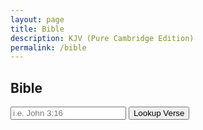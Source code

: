 ```yaml
---
layout: page
title: Bible
description: KJV (Pure Cambridge Edition)
permalink: /bible
---
```

<h2>Bible</h2>

<style>
#bible-verse {
  margin: 15px 0;
}
</style>
<form id="bible-search" method="POST">
  <div class="form-group">
    <input type="text" name="lookup" placeholder="i.e. John 3:16" />
    <button class="btn btn-sm btn-primary">Lookup Verse</button>
  </div>

  <div id="bible-verse"></div>
</form>

<script src="{{ "/assets/game/js/jquery-2.2.4.min.js" | relative_url }}"></script>
<script>
  (function(target) {
    window.console && console.log('Loading...');
    window.bible = {};
    window.books = {};

    var getBookByName = function(name) {
      for (var i in window.books) {
        var b = window.books[i];
        if (b.name == name)
          return b;
      }
    };

    var getVerseText = function(book, chapter, verse) {
      if (!book || !window.bible[book.id] || !window.bible[book.id][chapter] || !window.bible[book.id][chapter][verse]) {
        window.console && console.warn('Reference not found.');
        return undefined;
      }

      return window.bible[book.id][chapter][verse];
    };

    var formatVerseHtml = function(v) {
      if (v.text === undefined)
        return '<strong>Reference not found.</strong>';
      
      return '<blockquote><strong>' + v.book + ' ' + v.chapter + ':' + v.verse + '</strong> &mdash; ' + v.text + '</blockquote>';
    };

    $('form#bible-search').submit(function() {
      var input = $(this).find('input[name=lookup]').val();

      var lookup = input.match(/^(\d\s)?(\w[\w\s]+)\s(\d+):(\d+)$/);
      var bookName = (lookup[1] || '') + lookup[2];
      var chapter = parseInt(lookup[3]);
      var verse = parseInt(lookup[4]);
      
      var book = getBookByName(bookName);
      var text = getVerseText(book, chapter, verse);
      var lookup = {
        book: bookName,
        chapter: chapter,
        verse: verse,
        text: text
      };

      $('#bible-verse').html(formatVerseHtml(lookup));

      return false;
    });

    $.get(target, function(data) {
      var separators = {
        verse: '\n',
        meta: '\t',
      };

      var lines = data.split(separators.verse); data = null;

      for (var i = 0; i < lines.length; i++) {
        var fields = lines[i].split(separators.meta);
        var bookId = fields[0];
        var bookAbbr = fields[1];
        var bookName = fields[2];
        var chapter = fields[3];
        var verse = fields[4];
        var text = fields[5];

        // TODO: Debug!
        window.books[bookId] = {
          id: bookId,
          abbr: bookAbbr,
          name: bookName,
          chapters: chapter,
          verses: verse
        };

        window.bible[bookId] = window.bible[bookId] || {};
        window.bible[bookId][chapter] = window.bible[bookId][chapter] || {};
        window.bible[bookId][chapter][verse] = text;
      }

      window.console && console.log('Loaded.');
    });
  })('{{ "/tools/bible/kjv-pce.tsv" | relative_url }}');
</script>